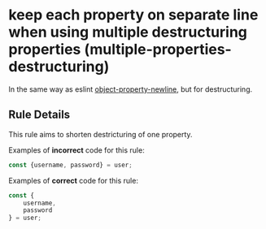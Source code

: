 # keep each property on separate line when using multiple destructuring properties (multiple-properties-destructuring)

In the same way as eslint [object-property-newline](https://eslint.org/docs/rules/object-property-newline), but for destructuring.

## Rule Details

This rule aims to shorten destricturing of one property.

Examples of **incorrect** code for this rule:

```js
const {username, password} = user;
```

Examples of **correct** code for this rule:

```js
const {
    username,
    password
} = user;
```

